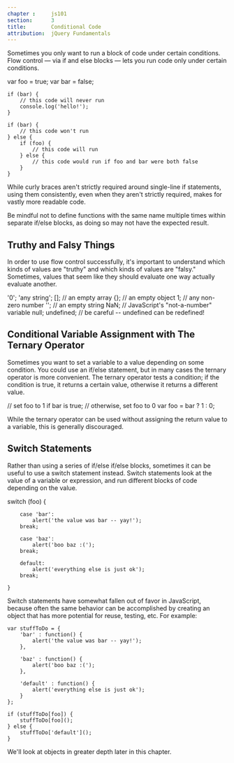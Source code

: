 ```yaml
---
chapter :     js101
section:      3
title:        Conditional Code
attribution:  jQuery Fundamentals
---
```

Sometimes you only want to run a block of code under certain conditions. Flow control — via if and else blocks — lets you run code only under certain conditions.

<javascript caption="Flow control">
    var foo = true;
    var bar = false;

    if (bar) {
        // this code will never run
        console.log('hello!');
    }

    if (bar) {
        // this code won't run
    } else {
        if (foo) {
            // this code will run
        } else {
            // this code would run if foo and bar were both false
        }
    }
</javascript>

<div class="note" markdown="1">
While curly braces aren't strictly required around single-line if statements,
using them consistently, even when they aren't strictly required, makes for
vastly more readable code.

Be mindful not to define functions with the same name multiple times within
separate if/else blocks, as doing so may not have the expected result.
</div>

## Truthy and Falsy Things

In order to use flow control successfully, it's important to understand which
kinds of values are "truthy" and which kinds of values are "falsy." Sometimes,
values that seem like they should evaluate one way actually evaluate another.

<javascript caption="Values that evaluate to true">
    '0';
    'any string';
    [];  // an empty array
    {};  // an empty object
    1;   // any non-zero number
</javascript>

<javascript caption="Values that evaluate to false">
    '';  // an empty string
    NaN; // JavaScript's "not-a-number" variable
    null;
    undefined;  // be careful -- undefined can be redefined!
</javascript>

## Conditional Variable Assignment with The Ternary Operator

Sometimes you want to set a variable to a value depending on some condition.
You could use an if/else statement, but in many cases the ternary operator is
more convenient. The ternary operator tests a condition; if the
condition is true, it returns a certain value, otherwise it returns a different
value.

<javascript caption="The ternary operator">
   // set foo to 1 if bar is true;
    // otherwise, set foo to 0
    var foo = bar ? 1 : 0;
</javascript>

While the ternary operator can be used without assigning the return value to a
variable, this is generally discouraged.

## Switch Statements

Rather than using a series of if/else if/else blocks, sometimes it can be
useful to use a switch statement instead. Switch statements look
at the value of a variable or expression, and run different blocks of code
depending on the value.

<javascript caption="A switch statement">
    switch (foo) {

        case 'bar':
            alert('the value was bar -- yay!');
        break;

        case 'baz':
            alert('boo baz :(');
        break;

        default:
            alert('everything else is just ok');
        break;

    }
</javascript>

Switch statements have somewhat fallen out of favor in JavaScript, because
often the same behavior can be accomplished by creating an object that has more
potential for reuse, testing, etc. For example:

<javascript>

    var stuffToDo = {
        'bar' : function() {
            alert('the value was bar -- yay!');
        },

        'baz' : function() {
            alert('boo baz :(');
        },

        'default' : function() {
            alert('everything else is just ok');
        }
    };

    if (stuffToDo[foo]) {
        stuffToDo[foo]();
    } else {
        stuffToDo['default']();
    }
</javascript>

We'll look at objects in greater depth later in this chapter.
